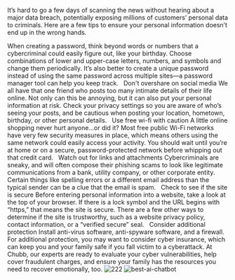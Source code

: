 It’s hard to go a few days of scanning the news without hearing about a major data breach, potentially exposing millions of customers’ personal data to criminals. Here are a few tips to ensure your personal information doesn’t end up in the wrong hands.
 

When creating a password, think beyond words or numbers that a cybercriminal could easily figure out, like your birthday. Choose combinations of lower and upper-case letters, numbers, and symbols and change them periodically. It’s also better to create a unique password instead of using the same password across multiple sites—a password manager tool can help you keep track.
 
Don't overshare on social media
We all have that one friend who posts too many intimate details of their life online. Not only can this be annoying, but it can also put your personal information at risk. Check your privacy settings so you are aware of who’s seeing your posts, and be cautious when posting your location, hometown, birthday, or other personal details.
 
Use free wi-fi with caution
A little online shopping never hurt anyone…or did it? Most free public Wi-Fi networks have very few security measures in place, which means others using the same network could easily access your activity. You should wait until you’re at home or on a secure, password-protected network before whipping out that credit card.
 
Watch out for links and attachments
Cybercriminals are sneaky, and will often compose their phishing scams to look like legitimate communications from a bank, utility company, or other corporate entity. Certain things like spelling errors or a different email address than the typical sender can be a clue that the email is spam.
 
Check to see if the site is secure
Before entering personal information into a website, take a look at the top of your browser. If there is a lock symbol and the URL begins with “https,” that means the site is secure. There are a few other ways to determine if the site is trustworthy, such as a website privacy policy, contact information, or a “verified secure” seal.
 
Consider additional protection
Install anti-virus software, anti-spyware software, and a firewall. For additional protection, you may want to consider cyber insurance, which can keep you and your family safe if you fall victim to a cyberattack. At Chubb, our experts are ready to evaluate your cyber vulnerabilities, help cover fraudulent charges, and ensure your family has the resources you need to recover emotionally, too.
![222](https://github.com/M701q/security/assets/169867430/c3fc33e0-2aa4-43c7-a7a1-9ddce2ba6c60)
![best-ai-chatbot](https://github.com/M701q/security/assets/169867430/0c45b3e3-957d-48a3-8fa9-2dbd85fe00b7)
